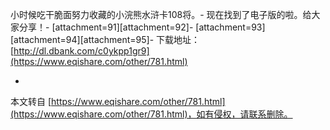 小时候吃干脆面努力收藏的小浣熊水浒卡108将。-
现在找到了电子版的啦。给大家分享！-
\[attachment=91\]\[attachment=92\]-
\[attachment=93\]\[attachment=94\]\[attachment=95\]-
下载地址：[http://dl.dbank.com/c0ykpp1gr9](https://www.eqishare.com/other/781.html)

-

本文转自 [https://www.eqishare.com/other/781.html](https://www.eqishare.com/other/781.html)，如有侵权，请联系删除。
